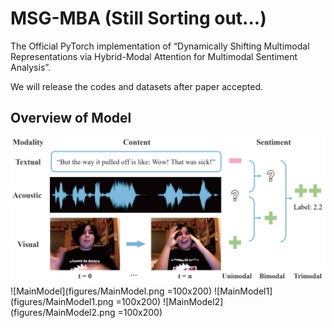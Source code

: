 # MSG-MBA (Still Sorting out...)

The Official PyTorch implementation of “Dynamically Shifting Multimodal Representations via Hybrid-Modal Attention for Multimodal Sentiment Analysis”. 

We will release the codes and datasets after paper accepted.

## Overview of Model
![Introduction](figures/Introduction.png)
![MainModel](figures/MainModel.png =100x200)
![MainModel1](figures/MainModel1.png =100x200)
![MainModel2](figures/MainModel2.png =100x200)
